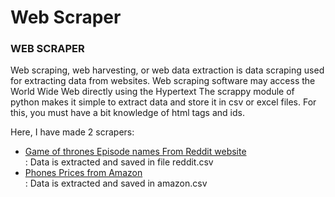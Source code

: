 # Web Scraper
<h3>WEB SCRAPER</h3>
Web scraping, web harvesting, or web data extraction is data scraping used for extracting data from websites. Web scraping software may access the World Wide Web directly using the Hypertext 
The scrappy module of python makes it simple to extract data and store it in csv or excel files.
For this, you must have a bit knowledge of html tags and ids.

Here, I have made 2 scrapers:
<ul>
<li><a href="http://www.reddit.com/r/gameofthrones//">Game of thrones Episode names From Reddit website</a></li>: Data is extracted and saved in file reddit.csv
<li><a href="https://www.amazon.in/s/ref=s9_acss_bw_cts_VodooFS_T3L4_w?rh=n%3A976419031%2Cn%3A!976420031%2Cn%3A1389401031%2Cn%3A1389432031%2Cn%3A1805560031%2Cp_36%3A1318505031/">Phones Prices from Amazon</a></li> : Data is extracted and saved in amazon.csv
</ul>
